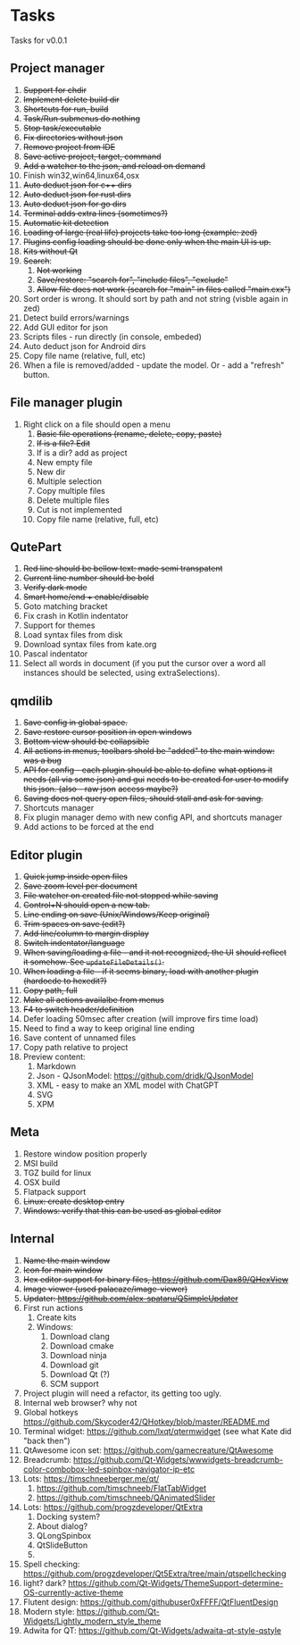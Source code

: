 # Tasks


Tasks for v0.0.1

## Project manager

1. ~~Support for chdir~~
1. ~~Implement delete build dir~~
1. ~~Shortcuts for run, build~~
1. ~~Task/Run submenus do nothing~~
1. ~~Stop task/executable~~
1. ~~Fix directories without json~~
1. ~~Remove project from IDE~~
1. ~~Save active project, target, command~~
1. ~~Add a watcher to the json, and reload on demand~~
1. Finish win32,win64,linux64,osx
1. ~~Auto deduct json for c++ dirs~~
1. ~~Auto deduct json for rust dirs~~
1. ~~Auto deduct json for go dirs~~
1. ~~Terminal adds extra lines (sometimes?)~~
1. ~~Automatic kit detection~~
1. ~~Loading of large (real life) projects take too long (example: zed)~~
1. ~~Plugins config loading should be done only when the main UI is up.~~
1. ~~Kits without Qt~~
1. ~~Search~~: 
    1. ~~Not working~~
    1. ~~Save/restore: "search for", "include files", "exclude"~~
    1. ~~Allow file does not work (search for "main" in files called "main.cxx")~~
1. Sort order is wrong. It should sort by path and not string (visble again in zed)
1. Detect build errors/warnings
1. Add GUI editor for json
1. Scripts files - run directly (in console, embeded)
1. Auto deduct json for Android dirs
1. Copy file name (relative, full, etc)
1. When a file is removed/added - update the model. Or - add a "refresh" button.

## File manager plugin

1. Right click on a file should open a menu
    1. ~~Basic file operations (rename, delete, copy, paste)~~
    1. ~~If is a file? Edit~~
    1. If is a dir? add as project
    1. New empty file
    1. New dir
    1. Multiple selection
    1. Copy multiple files
    1. Delete multiple files
    1. Cut is not implemented
    1. Copy file name (relative, full, etc)

## QutePart

1. ~~Red line should be bellow text: made semi transpatent~~
1. ~~Current line number should be bold~~
1. ~~Verify dark mode~~
1. ~~Smart home/end + enable/disable~~
1. Goto matching bracket
1. Fix crash in Kotlin indentator
1. Support for themes
1. Load syntax files from disk
1. Download syntax files from kate.org
1. Pascal indentator
1. Select all words in document (if you put the cursor over a word
   all instances should be selected, using extraSelections).

## qmdilib

1. ~~Save config in global space.~~
1. ~~Save restore cursor position in open windows~~
1. ~~Bottom view should be collapsible~~
1. ~~All actions in menus, toolbars shold be "added" to the main window: was a bug~~
1. ~~API for config - each plugin should be able to define~~
   ~~what options it needs (all via some json) and gui~~
   ~~needs to be created for user to modify this json. (also - raw json~~
   ~~access maybe?)~~
1. ~~Saving does not query open files, should stall and ask for saving.~~
1. Shortcuts manager
1. Fix plugin manager demo with new config API, and shortcuts manager
1. Add actions to be forced at the end

## Editor plugin

1. ~~Quick jump inside open files~~
1. ~~Save zoom level per document~~
1. ~~File watcher on created file not stopped while saving~~
1. ~~Control+N should open a new tab.~~
1. ~~Line ending on save (Unix/Windows/Keep original)~~
1. ~~Trim spaces on save (edit?)~~
1. ~~Add line/column to margin display~~
1. ~~Switch indentator/language~~
1. ~~When saving/loading a file - and it not recognized, the UI~~
   ~~should reflect it somehow. See `updateFileDetails()`.~~
1. ~~When loading a file - if it seems binary, load with another plugin~~
  ~~(hardocde to hexedit?)~~
1. ~~Copy path, full~~
1. ~~Make all actions availalbe from menus~~
1. ~~F4 to switch header/definition~~
1. Defer loading 50msec after creation (will improve firs time load)
1. Need to find a way to keep original line ending
1. Save content of unnamed files
1. Copy path relative to project
1. Preview content:
    1. Markdown
    1. Json - QJsonModel: https://github.com/dridk/QJsonModel
    1. XML - easy to make an XML model with ChatGPT
    1. SVG
    1. XPM 

## Meta

1. Restore window position properly
1. MSI build
1. TGZ build for linux
1. OSX build
1. Flatpack support
1. ~~Linux: create desktop entry~~
1. ~~Windows: verify that this can be used as global editor~~


## Internal

1. ~~Name the main window~~
1. ~~Icon for main window~~
1. ~~Hex editor support for binary files, https://github.com/Dax89/QHexView~~
1. ~~Image viewer (used palacaze/image-viewer)~~
1. ~~Updater: https://github.com/alex-spataru/QSimpleUpdater~~
1. First run actions
    1. Create kits
    1. Windows:
        1. Download clang
        1. Download cmake
        1. Download ninja
        1. Download git
        1. Download Qt (?)
        1. SCM support
1. Project plugin will need a refactor, its getting too ugly.
1. Internal web browser? why not
1. Global hotkeys https://github.com/Skycoder42/QHotkey/blob/master/README.md
1. Terminal widget: https://github.com/lxqt/qtermwidget (see what Kate did "back then")
1. QtAwesome icon set: https://github.com/gamecreature/QtAwesome
1. Breadcrumb: https://github.com/Qt-Widgets/wwwidgets-breadcrumb-color-combobox-led-spinbox-navigator-ip-etc
1. Lots: https://timschneeberger.me/qt/
    1. https://github.com/timschneeb/FlatTabWidget
    1. https://github.com/timschneeb/QAnimatedSlider
1. Lots: https://github.com/progzdeveloper/QtExtra
    1. Docking system?
    1. About dialog?
    1. QLongSpinbox
    1. QtSlideButton
    1. 
1. Spell checking: https://github.com/progzdeveloper/Qt5Extra/tree/main/qtspellchecking
1. light? dark? https://github.com/Qt-Widgets/ThemeSupport-determine-OS-currently-active-theme
1. Flutent design: https://github.com/githubuser0xFFFF/QtFluentDesign
1. Modern style: https://github.com/Qt-Widgets/Lightly_modern_style_theme
1. Adwita for QT: https://github.com/Qt-Widgets/adwaita-qt-style-qstyle

